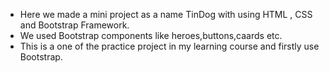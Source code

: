 * Here we made a mini project as a name TinDog with using HTML , CSS and Bootstrap Framework.
* We used Bootstrap components like heroes,buttons,caards etc.
*  This is a one of the practice project in my learning course and firstly use Bootstrap.
